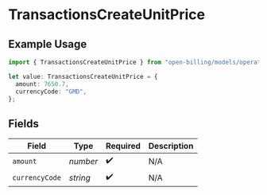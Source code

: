 # TransactionsCreateUnitPrice

## Example Usage

```typescript
import { TransactionsCreateUnitPrice } from "open-billing/models/operations";

let value: TransactionsCreateUnitPrice = {
  amount: 7650.7,
  currencyCode: "GMD",
};
```

## Fields

| Field              | Type               | Required           | Description        |
| ------------------ | ------------------ | ------------------ | ------------------ |
| `amount`           | *number*           | :heavy_check_mark: | N/A                |
| `currencyCode`     | *string*           | :heavy_check_mark: | N/A                |